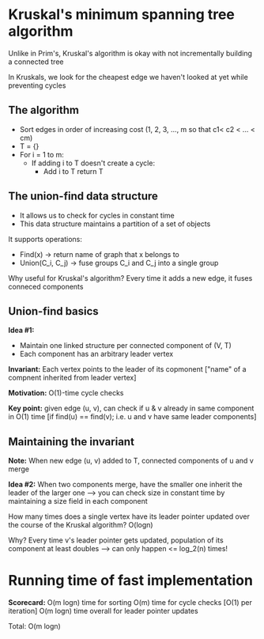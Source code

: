# Kruskal's minimum spanning tree algorithm

Unlike in Prim's, Kruskal's algorithm is okay with not incrementally building a connected tree

In Kruskals, we look for the cheapest edge we haven't looked at yet while preventing cycles

## The algorithm
* Sort edges in order of increasing cost (1, 2, 3, ..., m so that c1< c2 < ... < cm)
* T  = {}
* For i = 1 to m:
    * If adding i to T doesn't create a cycle:
        * Add i to T
return T

## The union-find data structure
* It allows us to check for cycles in constant time
* This data structure maintains a partition of a set of objects

It supports operations:
* Find(x) -> return name of graph that x belongs to
* Union(C_i, C_j) -> fuse groups C_i and C_j into a single group

Why useful for Kruskal's algorithm? Every time it adds a new edge, it fuses conneced components

## Union-find basics
__Idea #1:__
* Maintain one linked structure per connected component of (V, T)
* Each component has an arbitrary leader vertex

__Invariant:__ Each vertex points to the leader of its copmonent ["name" of a compnent inherited from leader vertex]

__Motivation:__ O(1)-time cycle checks

__Key point:__ given edge (u, v), can check if u & v already in same component in O(1) time [if find(u) == find(v); i.e. u and v have same leader components]

## Maintaining the invariant
__Note:__ When new edge (u, v) added to T, connected components of u and v merge

__Idea #2:__ When two components merge, have the smaller one inherit the leader of the larger one --> you can check size in constant time by maintaining a size field in each component

How many times does a single vertex have its leader pointer updated over the course of the Kruskal algorithm? O(logn)

Why? Every time v's leader pointer gets updated, population of its component at least doubles --> can only happen <= log_2(n) times!

# Running time of fast implementation
__Scorecard:__
O(m logn) time for sorting
O(m) time for cycle checks [O(1) per iteration]
O(m logn) time overall for leader pointer updates

Total: O(m logn)